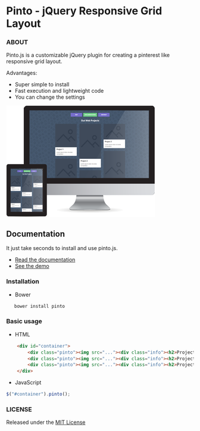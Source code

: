 # Pinto - jQuery Responsive Grid Layout

### ABOUT

Pinto.js is a customizable jQuery plugin for creating a pinterest like responsive grid layout.

Advantages:
- Super simple to install
- Fast execution and lightweight code
- You can change the settings

![](images/preview.png)

## Documentation

It just take seconds to install and use pinto.js.

- [Read the documentation](http://avirtum.com/item/36/pinto-jquery-responsive-grid-layout-plugin/)
- [See the demo](http://avirtum.com/preview/?item=pinto)

### Installation

- Bower

```bash
   bower install pinto
```

### Basic usage

- HTML

```html
    <div id="container">
        <div class="pinto"><img src="..."><div class="info"><h2>Project 1</h2></div></div>
        <div class="pinto"><img src="..."><div class="info"><h2>Project 2</h2></div></div>
        <div class="pinto"><img src="..."><div class="info"><h2>Project 3</h2></div></div>
    </div>
```

- JavaScript

```javascript
$("#container").pinto();
```


### LICENSE

Released under the [MIT License](http://www.opensource.org/licenses/mit-license.php)